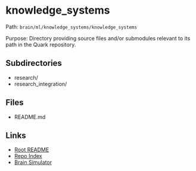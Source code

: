 # knowledge_systems

Path: `brain/ml/knowledge_systems/knowledge_systems`

Purpose: Directory providing source files and/or submodules relevant to its path in the Quark repository.

## Subdirectories
- research/
- research_integration/

## Files
- README.md

## Links
- [Root README](../../../README.md)
- [Repo Index](../../../repo_index.json)
- [Brain Simulator](../../../brain/architecture/brain_simulator.py)
